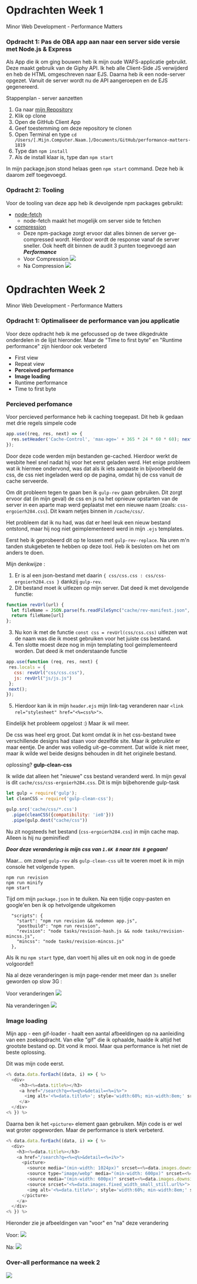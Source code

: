 # Opdrachten Week 1
Minor Web Development - Performance Matters

### Opdracht 1: Pas de OBA app aan naar een server side versie met Node.js & Express

Als App die ik om ging bouwen heb ik mijn oude WAFS-applicatie gebruikt. Deze maakt gebruik van de Giphy API. Ik heb alle Client-Side JS verwijderd en heb de HTML omgeschreven naar EJS. Daarna heb ik een node-server opgezet. Vanuit de server wordt nu de API aangeroepen en de EJS gegenereerd. 

Stappenplan - server aanzetten
  1. Ga naar [mijn Repository](https://github.com/muise001/performance-matters-1819/)
  2. Klik op clone
  3. Open de GitHub Client App
  4. Geef toestemming om deze repository te clonen
  6. Open Terminal en type `cd /Users/[.Mijn.Computer.Naam.]/Documents/GitHub/performance-matters-1819`
  7. Type dan `npm install`
  8. Als de install klaar is, type dan `npm start`
  
In mijn package.json stond helaas geen `npm start` command. Deze heb ik daarom zelf toegevoegd.

### Opdracht 2: Tooling

Voor de tooling van deze app heb ik devolgende npm packages gebruikt:
  - [node-fetch](https://www.npmjs.com/package/node-fetch)
    - node-fetch maakt het mogelijk om server side te fetchen
  - [compression](https://www.npmjs.com/package/compression)
    - Deze npm-package zorgt ervoor dat alles binnen de server ge-compressed wordt. Hierdoor wordt de response vanaf de server sneller. Ook heeft dit binnen de audit 3 punten toegevoegd aan ***Performance***
    - Voor Compression <img src="https://github.com/muise001/performance-matters-1819/blob/master/images/voor-compression.png">
    - Na Compression <img src="https://github.com/muise001/performance-matters-1819/blob/master/images/na-compression.png">


# Opdrachten Week 2
Minor Web Development - Performance Matters

### Opdracht 1: Optimaliseer de performance van jou applicatie

Voor deze opdracht heb ik me gefocussed op de twee dikgedrukte onderdelen in de lijst hieronder. Maar de "Time to first byte" en "Runtime performance" zijn hierdoor ook verbeterd

* First view  
* Repeat view  
* **Perceived performance**
* **Image loading**
* Runtime performance
* Time to first byte

### Percieved perfomance 

Voor percieved performance heb ik caching toegepast. Dit heb ik gedaan met drie regels simpele code

```javascript
app.use((req, res, next) => {
  res.setHeader('Cache-Control', 'max-age=' + 365 * 24 * 60 * 60); next();
});
```

Door deze code werden mijn bestanden ge-cached. Hierdoor werkt de wesbite heel snel nadat hij voor het eerst geladen werd. Het enige probleem wat ik hiermee ondervond, was dat als ik iets aanpaste in bijvoorbeeld de css, de css niet ingeladen werd op de pagina, omdat hij de css vanuit de cache serveerde.

Om dit probleem tegen te gaan ben ik `gulp-rev` gaan gebruiken. Dit zorgt ervoor dat (in mijn geval) de css en js na het opnieuw opstarten van de server in een aparte map werd geplaatst met een nieuwe naam (zoals: `css-ergoierh284.css`). Dit kwam netjes binnen in `/cache/css/`.

Het probleem dat ik nu had, was dat er heel leuk een nieuw bestand ontstond, maar hij nog niet geimplementeerd werd in mijn `.ejs` templates.

Eerst heb ik geprobeerd dit op te lossen met `gulp-rev-replace`. Na uren m'n tanden stukgebeten te hebben op deze tool. Heb ik besloten om het om anders te doen. 

Mijn denkwijze :
  1. Er is al een json-bestand met daarin `{ css/css.css : css/css-ergoierh284.css }` dankzij `gulp-rev`.
  2. Dit bestand moet ik uitlezen op mijn server. Dat deed ik met devolgende functie: 
  ```javascript
  function revUrl(url) {
    let fileName = JSON.parse(fs.readFileSync("cache/rev-manifest.json", 'utf8'))
    return fileName[url]
};
```
  3. Nu kon ik met de functie `const css = revUrl(css/css.css)` uitlezen wat de naam was die ik moest gebruiken voor het juiste css bestand.
  4. Ten slotte moest deze nog in mijn templating tool geimplementeerd worden. Dat deed ik met onderstaande functie
  ```javascript
  app.use(function (req, res, next) {
   res.locals = {
     css: revUrl("css/css.css"),
     js: revUrl("js/js.js")
   };
   next();
});
```
  5. Hierdoor kan ik in mijn `header.ejs` mijn link-tag veranderen naar `<link rel="stylesheet" href="<%=css%>">`.
  
  
Eindelijk het probleem opgelost :)
Maar ik wil meer.

De css was heel erg groot. Dat komt omdat ik in het css-bestand twee verschillende designs had staan voor dezelfde site. Maar ik gebruikte er maar eentje. De ander was volledig uit-ge-comment. Dat wilde ik niet meer, maar ik wilde wel beide designs behouden in dit het originele bestand. 

oplossing? **gulp-clean-css**

Ik wilde dat alleen het "nieuwe" css bestand veranderd werd. In mijn geval is dit `cache/css/css-ergoierh284.css`. 
Dit is mijn bijbehorende gulp-task

```javascript
let gulp = require('gulp');
let cleanCSS = require('gulp-clean-css');

gulp.src('cache/css/*.css')
  .pipe(cleanCSS({compatibility: 'ie8'}))
  .pipe(gulp.dest("cache/css"))
```

Nu zit nogsteeds het bestand (`css-ergoierh284.css`) in mijn cache map. Alleen is hij nu geminified!

***Door deze verandering is mijn css van `1.6K B` naar `886 B` gegaan!***

Maar... om zowel `gulp-rev` als `gulp-clean-css` uit te voeren moet ik in mijn console het volgende typen.
  ```
  npm run revision
  npm run minify
  npm start
  ```

Tijd om mijn `package.json` in te duiken.
Na een tijdje copy-pasten en google'en ben ik op hetvolgende uitgekomen
```
  "scripts": {
    "start": "npm run revision && nodemon app.js",
    "postbuild": "npm run revision",
    "revision": "node tasks/revision-hash.js && node tasks/revision-mincss.js",
    "mincss": "node tasks/revision-mincss.js"
  },
```    

Als ik nu `npm start` type, dan voert hij alles uit en ook nog in de goede volgoorde!!

Na al deze veranderingen is mijn page-render met meer dan `3s` sneller geworden op slow 3G :

Voor veranderingen
<img src="https://github.com/muise001/performance-matters-1819/blob/master/images/voor%20cache.png">

Na veranderingen
<img src="https://github.com/muise001/performance-matters-1819/blob/master/images/na%20cache.png">

### Image loading

Mijn app - een gif-loader - haalt een aantal afbeeldingen op na aanleiding van een zoekopdracht. Van elke "gif" die ik ophaalde, haalde ik altijd het grootste bestand op. Dit vond ik mooi. Maar qua performance is het niet de beste oplossing.

Dit was mijn code eerst.

```javascript
<% data.data.forEach((data, i) => { %>
  <div>
     <h3><%=data.title%></h3>
     <a href="/search?q=<%=q%>&detail=<%=i%>">
       <img alt='<%=data.title%>'; style='width:60%; min-width:8em;' src='<%=data.images.original.url%>'>
     </a>
  </div>
<% }) %>
```

Daarna ben ik het `<picture>` element gaan gebruiken. Mijn code is er wel wat groter opgeworden. Maar de performance is sterk verbeterd.

```javascript
<% data.data.forEach((data, i) => { %>
  <div>
    <h3><%=data.title%></h3>
    <a href="/search?q=<%=q%>&detail=<%=i%>">
      <picture>
        <source media="(min-width: 1024px)" srcset=<%=data.images.downsized_large.url%>>
        <source type="image/webp" media="(min-width: 600px)" srcset=<%=data.images.preview_webp.url%>>
        <source media="(min-width: 600px)" srcset=<%=data.images.downsized_medium.url%>>
        <source srcset="<%=data.images.fixed_width_small_still.url%>">
        <img alt='<%=data.title%>'; style='width:60%; min-width:8em;' src='<%=data.images.original.url%>'>
      </picture>
    </a>
  </div>
<% }) %>
```

Hieronder zie je afbeeldingen van "voor" en "na" deze verandering

Voor:
<img src="https://github.com/muise001/performance-matters-1819/blob/master/images/img%20voor.png">

Na:
<img src="https://github.com/muise001/performance-matters-1819/blob/master/images/image%20loadin%20on%20size.png">

### Over-all performance na week 2
<img src="https://github.com/muise001/performance-matters-1819/blob/master/images/performance%20week%202.png">

